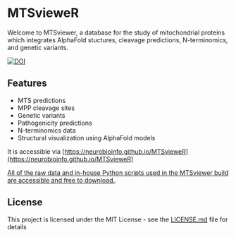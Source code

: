 # MTSvieweR
Welcome to MTSviewer, a database for the study of mitochondrial proteins which integrates AlphaFold stuctures, cleavage predictions, N-terminomics, and genetic variants.  



[![DOI](https://zenodo.org/badge/DOI/10.5281/zenodo.7768427.svg)](https://doi.org/10.5281/zenodo.7768427)



## Features
- MTS predictions
- MPP cleavage sites
- Genetic variants
- Pathogenicity predictions
- N-terminomics data
- Structural visualization using AlphaFold models

It is accessible via [https://neurobioinfo.github.io/MTSvieweR](https://neurobioinfo.github.io/MTSvieweR)

[All of the raw data and in-house Python scripts used in the MTSviewer build are accessible and free to download.](https://drive.google.com/drive/folders/1L32pcbeUH-WR8ZTU4xTFvDV0XxG1WPbr?usp=sharing).

## License
This project is licensed under the MIT License - see the [LICENSE.md](https://github.com/neurobioinfo/MTSvieweR/blob/main/LICENSE) file for details
